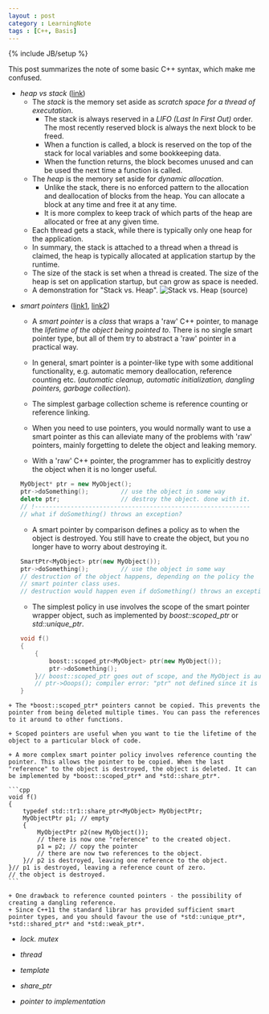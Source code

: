 ```yaml
---
layout : post
category : LearningNote
tags : [C++, Basis]
---
```


{% include JB/setup %}

This post summarizes the note of some basic C++ syntax, which make me confused.

- *heap vs stack* ([link](http://stackoverflow.com/questions/79923/what-and-where-are-the-stack-and-heap))
    + The *stack* is the memory set aside as *scratch space for a thread of executation*. 
        * The stack is always reserved in a *LIFO (Last In First Out)* order. The most recently reserved block is always the next block to be freed.
        * When a function is called, a block is reserved on the top of the stack for local variables and some bookkeeping data.
        * When the function returns, the block becomes unused and can be used the next time a function is called.
    + The *heap* is the memory set aside for *dynamic allocation*. 
        * Unlike the stack, there is no enforced pattern to the allocation and deallocation of blocks from the heap. You can allocate a block at any time and free it at any time.
        * It is more complex to keep track of which parts of the heap are allocated or free at any given time.
    + Each thread gets a stack, while there is typically only one heap for the application.
    + In summary, the stack is attached to a thread when a thread is claimed, the heap is typically allocated at application startup by the runtime.
    + The size of the stack is set when a thread is created. The size of the heap is set on application startup, but can grow as space is needed.
    + A demonstration for "Stack vs. Heap".
    ![Stack vs. Heap ([source](http://vikashazrati.wordpress.com/2007/10/01/quicktip-java-basics-stack-and-heap/))](http://i.stack.imgur.com/i6k0Z.png)

<!--more-->

- *smart pointers* ([link1](http://stackoverflow.com/questions/106508/what-is-a-smart-pointer-and-when-should-i-use-one), [link2](http://ootips.org/yonat/4dev/smart-pointers.html))
    + A *smart pointer* is a *class* that wraps a 'raw' C++ pointer, to manage the *lifetime of the object being pointed to*. There is no single smart pointer type, but all of them try to abstract a 'raw' pointer in a practical way.
    + In general, smart pointer is a pointer-like type with some additional functionality, e.g. automatic memory deallocation, reference counting etc. (*automatic cleanup, automatic initialization, dangling pointers, garbage collection*).
    + The simplest garbage collection scheme is reference counting or reference linking.
    + When you need to use pointers, you would normally want to use a smart pointer as this can alleviate many of the problems with 'raw' pointers, mainly forgetting to delete the object and leaking memory.
 
    + With a 'raw' C++ pointer, the programmer has to explicitly destroy the object when it is no longer useful.
    
    ``` c++
    MyObject* ptr = new MyObject();
    ptr->doSomething();         // use the object in some way
    delete ptr;                 // destroy the object. done with it.
    // !------------------------------------------------------------
    // what if doSomething() throws an exception?
    ```

    + A smart pointer by comparison defines a policy as to when the object is destroyed. You still have to create the object, but you no longer have to worry about destroying it.
    
    ``` cpp
    SmartPtr<MyObject> ptr(new MyObject());
    ptr->doSomething();         // use the object in some way
    // destruction of the object happens, depending on the policy the
    // smart pointer class uses.
    // destruction would happen even if doSomething() throws an exception
    ```

    + The simplest policy in use involves the scope of the smart pointer wrapper object, such as implemented by *boost::scoped_ptr* or *std::unique_ptr*.

    ``` cpp
    void f()
    {
        {
            boost::scoped_ptr<MyObject> ptr(new MyObject());
            ptr->doSomething();
        }// boost::scoped_ptr goes out of scope, and the MyObject is automatically destroyed
        // ptr->Ooops(); compiler error: "ptr" not defined since it is no longer in scope
    }
    ```

<!-- -->

    + The *boost::scoped_ptr* pointers cannot be copied. This prevents the pointer from being deleted multiple times. You can pass the references to it around to other functions.
    
    + Scoped pointers are useful when you want to tie the lifetime of the object to a particular block of code. 
    
    + A more complex smart pointer policy involves reference counting the pointer. This allows the pointer to be copied. When the last "reference" to the object is destroyed, the object is deleted. It can be implemented by *boost::scoped_ptr* and *std::share_ptr*.

    ```cpp
    void f()
    {
        typedef std::tr1::share_ptr<MyObject> MyObjectPtr;
        MyObjectPtr p1; // empty
        {
            MyObjectPtr p2(new MyObject());
            // there is now one "reference" to the created object.
            p1 = p2; // copy the pointer
            // there are now two references to the object.
        }// p2 is destroyed, leaving one reference to the object.
    }// p1 is destroyed, leaving a reference count of zero.
    // the object is destroyed.
    ```

<!-- -->

    + One drawback to reference counted pointers - the possibility of creating a dangling reference.
    + Since C++11 the standard librar has provided sufficient smart pointer types, and you should favour the use of *std::unique_ptr*, *std::shared_ptr* and *std::weak_ptr*.

- *lock. mutex*
- *thread*

- *template*
- *share_ptr*
- *pointer to implementation*